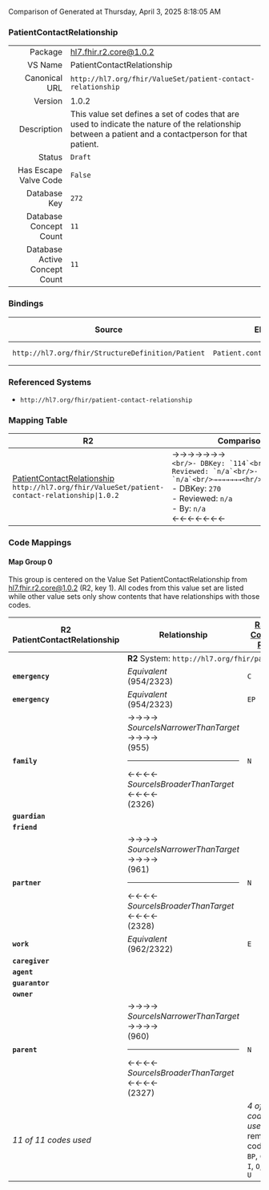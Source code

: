 Comparison of 
Generated at Thursday, April 3, 2025 8:18:05 AM

### PatientContactRelationship

|      |     |
| ---: | --- |
| Package | hl7.fhir.r2.core@1.0.2 |
| VS Name | PatientContactRelationship |
| Canonical URL | `http://hl7.org/fhir/ValueSet/patient-contact-relationship` |
| Version | 1.0.2 |
| Description | This value set defines a set of codes that are used to indicate the nature of the relationship between a patient and a contactperson for that patient. |
| Status | `Draft` |
| Has Escape Valve Code | `False` |
| Database Key | `272` |
| Database Concept Count | `11` |
| Database Active Concept Count | `11` |
### Bindings

| Source | Element | Binding | Strength | Element Short |
| ------ | ------- | ------- | -------- | ------------- |
| `http://hl7.org/fhir/StructureDefinition/Patient` | `Patient.contact.relationship` | `http://hl7.org/fhir/ValueSet/patient-contact-relationship` | `Extensible` | The kind of relationship |

### Referenced Systems

* `http://hl7.org/fhir/patient-contact-relationship`
### Mapping Table

| R2 | Comparison | R3 | Comparison | R4 | Comparison | R4B | Comparison | R5
| --- | --- | --- | --- | --- | --- | --- | --- | ---
| [PatientContactRelationship](/docs/R2/ValueSets/PatientContactRelationship.md)<br/> `http://hl7.org/fhir/ValueSet/patient-contact-relationship\|1.0.2` | →→→→→→→<br/>``<br/>- DBKey: `114`<br/>- Reviewed: `n/a`<br/>- By: `n/a`<br/>→→→→→→→<hr/>←←←←←←←<br/>``<br/>- DBKey: `270`<br/>- Reviewed: `n/a`<br/>- By: `n/a`<br/>←←←←←←←| [v2 Contact Role](/docs/R3/ValueSets/V2ContactRole.md)<br/> `http://hl7.org/fhir/ValueSet/v2-0131\|2.8.2` | →→→→→→→<br/>``<br/>- DBKey: `463`<br/>- Reviewed: `n/a`<br/>- By: `n/a`<br/>→→→→→→→<hr/>←←←←←←←<br/>``<br/>- DBKey: `687`<br/>- Reviewed: `n/a`<br/>- By: `n/a`<br/>←←←←←←←| [PatientContactRelationship](/docs/R4/ValueSets/PatientContactRelationship.md)<br/> `http://hl7.org/fhir/ValueSet/patient-contactrelationship\|4.0.1` | <br/>*no map*<br/><hr/><br/>*no map*<br/>| | | | 
### Code Mappings


#### Map Group 0

This group is centered on the Value Set PatientContactRelationship from hl7.fhir.r2.core@1.0.2 (R2, key 1).
All codes from this value set are listed while other value sets only show contents that have relationships with those codes.

| R2 PatientContactRelationship| Relationship | [R3 v2 Contact Role](/docs/R3/ValueSets/V2ContactRole.md)| Relationship | [R4 PatientContactRelationship](/docs/R4/ValueSets/PatientContactRelationship.md)| Relationship | *No Map* | Relationship | *No Map* 
| --- | --- | --- | --- | --- | --- | --- | --- | ---
| <td colspan="8">**R2** System: `http://hl7.org/fhir/patient-contact-relationship`
| **`emergency`**| _Equivalent_ <br/>(954/2323)| `C`| _Equivalent_ <br/>(4124/6470)| `C`| | | | | 
| **`emergency`**| _Equivalent_ <br/>(954/2323)| `EP`| | | | | | | 
| **`family`**| →→→→ _SourceIsNarrowerThanTarget_ →→→→ <br/>(955)<hr/>←←←← _SourceIsBroaderThanTarget_ ←←←← <br/>(2326) | `N`| _Equivalent_ <br/>(4130/6476)| `N`| | | | | 
| **`guardian`**| | | | | | | | | 
| **`friend`**| | | | | | | | | 
| **`partner`**| →→→→ _SourceIsNarrowerThanTarget_ →→→→ <br/>(961)<hr/>←←←← _SourceIsBroaderThanTarget_ ←←←← <br/>(2328) | `N`| _Equivalent_ <br/>(4130/6476)| `N`| | | | | 
| **`work`**| _Equivalent_ <br/>(962/2322)| `E`| _Equivalent_ <br/>(4126/6472)| `E`| | | | | 
| **`caregiver`**| | | | | | | | | 
| **`agent`**| | | | | | | | | 
| **`guarantor`**| | | | | | | | | 
| **`owner`**| | | | | | | | | 
| **`parent`**| →→→→ _SourceIsNarrowerThanTarget_ →→→→ <br/>(960)<hr/>←←←← _SourceIsBroaderThanTarget_ ←←←← <br/>(2327) | `N`| _Equivalent_ <br/>(4130/6476)| `N`| | | | | 
| *11 of 11 codes used* | | *4 of 12 codes used* <br/>remaining codes:<br/>`BP`, `CP`, `F`, `I`, `O`, `PR`, `S`, `U`| | *3 of 7 codes used* <br/>remaining codes:<br/>`F`, `I`, `S`, `U`| | | | 

